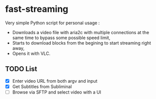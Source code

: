 # fast-streaming
Very simple Python script for personal usage :
 - Downloads a video file with aria2c with multiple connections at the same time to bypass some possible speed limit,
 - Starts to download blocks from the begining to start streaming right away,
 - Opens it with VLC.

## TODO List
 - [x] Enter video URL from both argv and input
 - [X] Get Subtitles from Subliminal
 - [ ] Browse via SFTP and select video with a UI

